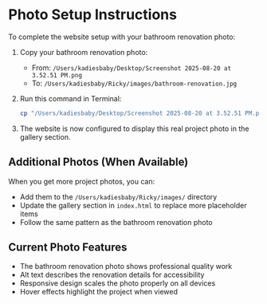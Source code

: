 # Photo Setup Instructions

To complete the website setup with your bathroom renovation photo:

1. Copy your bathroom renovation photo:
   - From: `/Users/kadiesbaby/Desktop/Screenshot 2025-08-20 at 3.52.51 PM.png`
   - To: `/Users/kadiesbaby/Ricky/images/bathroom-renovation.jpg`

2. Run this command in Terminal:
   ```bash
   cp "/Users/kadiesbaby/Desktop/Screenshot 2025-08-20 at 3.52.51 PM.png" "/Users/kadiesbaby/Ricky/images/bathroom-renovation.jpg"
   ```

3. The website is now configured to display this real project photo in the gallery section.

## Additional Photos (When Available)

When you get more project photos, you can:
- Add them to the `/Users/kadiesbaby/Ricky/images/` directory
- Update the gallery section in `index.html` to replace more placeholder items
- Follow the same pattern as the bathroom renovation photo

## Current Photo Features
- The bathroom renovation photo shows professional quality work
- Alt text describes the renovation details for accessibility
- Responsive design scales the photo properly on all devices
- Hover effects highlight the project when viewed